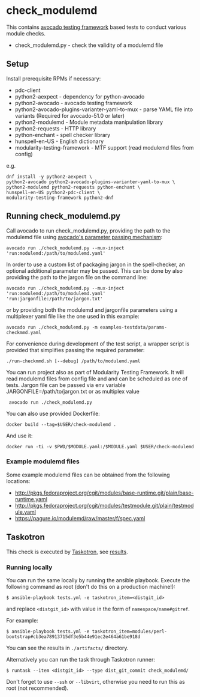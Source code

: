 # check_modulemd

This contains [avocado testing framework](http://avocado-framework.github.io/)
based tests to conduct various module checks.

* check_modulemd.py - check the validity of a modulemd file

## Setup

Install prerequisite RPMs if necessary:

* pdc-client
* python2-aexpect - dependency for python-avocado
* python2-avocado - avocado testing framework
* python2-avocado-plugins-varianter-yaml-to-mux - parse YAML file into variants (Required for avocado-51.0 or later)
* python2-modulemd - Module metadata manipulation library
* python2-requests - HTTP library
* python-enchant - spell checker library
* hunspell-en-US - English dictionary
* modularity-testing-framework - MTF support (read modulemd files from config)

e.g.

    dnf install -y python2-aexpect \
    python2-avocado python2-avocado-plugins-varianter-yaml-to-mux \
    python2-modulemd python2-requests python-enchant \
    hunspell-en-US python2-pdc-client \
    modularity-testing-framework python2-dnf

## Running check_modulemd.py

Call avocado to run check_modulemd.py, providing the path to the modulemd file using
[avocado's parameter passing mechanism](http://avocado-framework.readthedocs.io/en/latest/WritingTests.html#accessing-test-parameters):

    avocado run ./check_modulemd.py --mux-inject 'run:modulemd:/path/to/modulemd.yaml'

In order to use a custom list of packaging jargon in the spell-checker, an optional additional parameter may be passed. This can be done by also providing the path to the jargon file on the command line:

    avocado run ./check_modulemd.py --mux-inject 'run:modulemd:/path/to/modulemd.yaml' 'run:jargonfile:/path/to/jargon.txt'

or by providing both the modulemd and jargonfile parameters using a multiplexer yaml file like the one used in this example:

    avocado run ./check_modulemd.py -m examples-testdata/params-checkmmd.yaml

For convenience during development of the test script, a wrapper script is
provided that simplifies passing the required parameter:

    ./run-checkmmd.sh [--debug] /path/to/modulemd.yaml

You can run project also as part of Modularity Testing Framework.
It will read modulemd files from config file and and can be scheduled as one of tests.
Jargon file can be passed via env variable JARGONFILE=/path/to/jargon.txt or
as multiplex value

     avocado run ./check_modulemd.py


You can also use provided Dockerfile:

    docker build --tag=$USER/check-modulemd .

And use it:

    docker run -ti -v $PWD/$MODULE.yaml:/$MODULE.yaml $USER/check-modulemd



### Example modulemd files

Some example modulemd files can be obtained from the following locations:

* http://pkgs.fedoraproject.org/cgit/modules/base-runtime.git/plain/base-runtime.yaml
* http://pkgs.fedoraproject.org/cgit/modules/testmodule.git/plain/testmodule.yaml
* https://pagure.io/modulemd/raw/master/f/spec.yaml

## Taskotron

This check is executed by [Taskotron](https://fedoraproject.org/wiki/Taskotron), see [results](https://taskotron.fedoraproject.org/resultsdb/results?&testcases=dist.modulemd).

### Running locally

You can run the same locally by running the ansible playbook. Execute the
following command as root (don't do this on a production machine!):

    $ ansible-playbook tests.yml -e taskotron_item=<distgit_id>

and replace `<distgit_id>` with value in the form of `namespace/name#gitref`.

For example:

    $ ansible-playbook tests.yml -e taskotron_item=modules/perl-bootstrap#cb3ea78913715df3e5b44e91ec2e464a61be918d

You can see the results in `./artifacts/` directory.

Alternatively you can run the task through Taskotron runner:

    $ runtask --item <distgit_id> --type dist_git_commit check_modulemd/

Don't forget to use `--ssh` or `--libvirt`, otherwise you need to run this
as root (not recommended).
